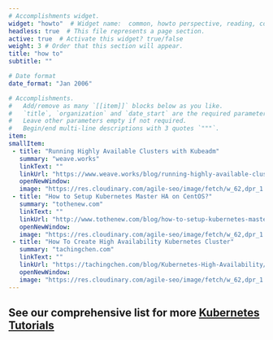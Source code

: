 ```yaml
---
# Accomplishments widget.
widget: "howto"  # Widget name:  common, howto perspective, reading, cd-with-jenkins-and-docker  etc
headless: true  # This file represents a page section.
active: true  # Activate this widget? true/false
weight: 3 # Order that this section will appear.
title: "how to"
subtitle: ""

# Date format
date_format: "Jan 2006"

# Accomplishments.
#   Add/remove as many `[[item]]` blocks below as you like.
#   `title`, `organization` and `date_start` are the required parameters.
#   Leave other parameters empty if not required.
#   Begin/end multi-line descriptions with 3 quotes `"""`.
item:
smallItem: 
 - title: "Running Highly Available Clusters with Kubeadm"
   summary: "weave.works"
   linkText: ""
   linkUrl: "https://www.weave.works/blog/running-highly-available-clusters-with-kubeadm"
   openNewWindow: 
   image: "https://res.cloudinary.com/agile-seo/image/fetch/w_62,dpr_1.0,d_blank_am8gzx.png/https%3A%2F%2Flogo.clearbit.com%2Fweave.works%3Fsize%3D250" 
 - title: "How to Setup Kubernetes Master HA on CentOS?"
   summary: "tothenew.com"
   linkText: ""
   linkUrl: "http://www.tothenew.com/blog/how-to-setup-kubernetes-master-ha-on-centos/"
   openNewWindow: 
   image: "https://res.cloudinary.com/agile-seo/image/fetch/w_62,dpr_1.0,d_blank_am8gzx.png/https%3A%2F%2Flogo.clearbit.com%2Ftothenew.com%3Fsize%3D250" 
 - title: "How To Create High Availability Kubernetes Cluster"
   summary: "tachingchen.com"
   linkText: ""
   linkUrl: "https://tachingchen.com/blog/Kubernetes-High-Availability/"
   openNewWindow: 
   image: "https://res.cloudinary.com/agile-seo/image/fetch/w_62,dpr_1.0,d_blank_am8gzx.png/https%3A%2F%2Flogo.clearbit.com%2Ftachingchen.com%3Fsize%3D250" 
---
```

## See our comprehensive list for more [Kubernetes Tutorials](https://www.aquasec.com/wiki/display/containers/70+Best+Kubernetes+Tutorials)
